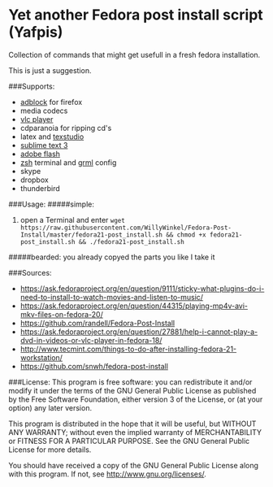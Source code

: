 # Yet another Fedora post install script (Yafpis)
Collection of commands that might get usefull in a fresh fedora installation.

This is just a suggestion.

###Supports:
- [adblock](https://addons.mozilla.org/de/firefox/addon/adblock-plus/) for firefox
- media codecs
- [vlc player](http://www.videolan.org/vlc/)
- cdparanoia for ripping cd's
- latex and [texstudio](http://texstudio.sourceforge.net/)
- [sublime text 3](http://www.sublimetext.com/)
- [adobe flash](https://get.adobe.com/flashplayer/?loc=de)
- [zsh](http://www.zsh.org/) terminal and [grml](https://grml.org/zsh/) config
- skype
- dropbox
- thunderbird

###Usage:
#####simple:
1. open a Terminal and enter 
```wget https://raw.githubusercontent.com/WillyWinkel/Fedora-Post-Install/master/fedora21-post_install.sh && chmod +x fedora21-post_install.sh && ./fedora21-post_install.sh```

#####bearded:
you already copyed the parts you like I take it

###Sources:
- https://ask.fedoraproject.org/en/question/9111/sticky-what-plugins-do-i-need-to-install-to-watch-movies-and-listen-to-music/
- https://ask.fedoraproject.org/en/question/44315/playing-mp4v-avi-mkv-files-on-fedora-20/
- https://github.com/randell/Fedora-Post-Install
- https://ask.fedoraproject.org/en/question/27881/help-i-cannot-play-a-dvd-in-videos-or-vlc-player-in-fedora-18/
- http://www.tecmint.com/things-to-do-after-installing-fedora-21-workstation/
- https://github.com/snwh/fedora-post-install

###License:
This program is free software: you can redistribute it and/or modify
it under the terms of the GNU General Public License as published by
the Free Software Foundation, either version 3 of the License, or
(at your option) any later version.

This program is distributed in the hope that it will be useful,
but WITHOUT ANY WARRANTY; without even the implied warranty of
MERCHANTABILITY or FITNESS FOR A PARTICULAR PURPOSE.  See the
GNU General Public License for more details.

You should have received a copy of the GNU General Public License
along with this program.  If not, see <http://www.gnu.org/licenses/>.
